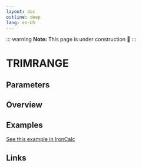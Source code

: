 ```yaml
---
layout: doc
outline: deep
lang: en-US
---
```


::: warning
**Note:** This page is under construction 🚧
:::

# TRIMRANGE

## Parameters

## Overview

## Examples

[See this example in IronCalc](https://app.ironcalc.com/?filename=trimrange)

## Links
